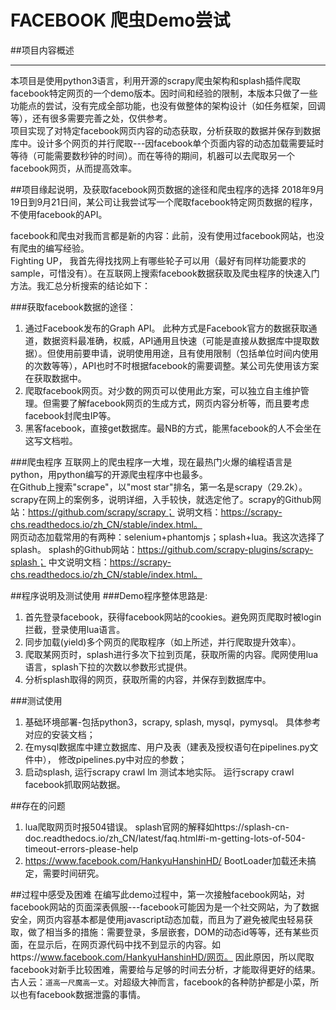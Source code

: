 FACEBOOK 爬虫Demo尝试
===

##项目内容概述
___
本项目是使用python3语言，利用开源的scrapy爬虫架构和splash插件爬取facebook特定网页的一个demo版本。因时间和经验的限制，本版本只做了一些功能点的尝试，没有完成全部功能，也没有做整体的架构设计（如任务框架，回调等），还有很多需要完善之处，仅供参考。<br>
项目实现了对特定facebook网页内容的动态获取，分析获取的数据并保存到数据库中。设计多个网页的并行爬取---因facebook单个页面内容的动态加载需要延时等待（可能需要数秒钟的时间）。而在等待的期间，机器可以去爬取另一个facebook网页，从而提高效率。

##项目缘起说明，及获取facebook网页数据的途径和爬虫程序的选择
2018年9月19日到9月21日间，某公司让我尝试写一个爬取facebook特定网页数据的程序，不使用facebook的API。

facebook和爬虫对我而言都是新的内容：此前，没有使用过facebook网站，也没有爬虫的编写经验。<br>
Fighting UP， 我首先得找找网上有哪些轮子可以用（最好有同样功能要求的sample，可惜没有）。在互联网上搜索facebook数据获取及爬虫程序的快速入门方法。我汇总分析搜索的结论如下：

###获取facebook数据的途径：
1. 通过Facebook发布的Graph API。 此种方式是Facebook官方的数据获取通道，数据资料最准确，权威，API通用且快速（可能是直接从数据库中提取数据）。但使用前要申请，说明使用用途，且有使用限制（包括单位时间内使用的次数等等），API也时不时根据facebook的需要调整。某公司先使用该方案在获取数据中。
2. 爬取facebook网页。对少数的网页可以使用此方案，可以独立自主维护管理。但需要了解facebook网页的生成方式，网页内容分析等，而且要考虑facebook封爬虫IP等。
3. 黑客facebook，直接get数据库。最NB的方式，能黑facebook的人不会坐在这写文档啦。

###爬虫程序
互联网上的爬虫程序一大堆，现在最热门火爆的编程语言是python，用python编写的开源爬虫程序中也最多。<br>
在Github上搜索"scrape"，以"most star"排名，第一名是scrapy（29.2k）。scrapy在网上的案例多，说明详细，入手较快，就选定他了。scrapy的Github网站：https://github.com/scrapy/scrapy； 说明文档：https://scrapy-chs.readthedocs.io/zh_CN/stable/index.html。<br>
网页动态加载常用的有两种：selenium+phantomjs；splash+lua。我这次选择了splash。 splash的Github网站：https://github.com/scrapy-plugins/scrapy-splash；  中文说明文档：https://scrapy-chs.readthedocs.io/zh_CN/stable/index.html。

##程序说明及测试使用
###Demo程序整体思路是:
1. 首先登录facebook，获得facebook网站的cookies。避免网页爬取时被login拦截，登录使用lua语言。
2. 同步加载(yield)多个网页的爬取程序（如上所述，并行爬取提升效率）。
3. 爬取某网页时，splash进行多次下拉到页尾，获取所需的内容。爬网使用lua语言，splash下拉的次数以参数形式提供。
4. 分析splash取得的网页，获取所需的内容，并保存到数据库中。

###测试使用
1. 基础环境部署-包括python3，scrapy, splash,  mysql，pymysql。 具体参考对应的安装文档；
2. 在mysql数据库中建立数据库、用户及表（建表及授权语句在pipelines.py文件中）， 修改pipelines.py中对应的参数；
3. 启动splash, 运行scrapy crawl lm 测试本地实际。 运行scrapy crawl facebook抓取网站数据。

 
##存在的问题
1. lua爬取网页时报504错误。 splash官网的解释如https://splash-cn-doc.readthedocs.io/zh_CN/latest/faq.html#i-m-getting-lots-of-504-timeout-errors-please-help
2. https://www.facebook.com/HankyuHanshinHD/ BootLoader加载还未搞定，需要时间研究。



##过程中感受及困难
在编写此demo过程中，第一次接触facebook网站，对facebook网站的页面深表佩服---facebook可能因为是一个社交网站，为了数据安全，网页内容基本都是使用javascript动态加载，而且为了避免被爬虫轻易获取，做了相当多的措施：需要登录，多层嵌套，DOM的动态id等等，还有某些页面，在显示后，在网页源代码中找不到显示的内容。如https://www.facebook.com/HankyuHanshinHD/网页。
因此原因，所以爬取facebook对新手比较困难，需要给与足够的时间去分析，才能取得更好的结果。<br>
古人云：`道高一尺魔高一丈`。对超级大神而言，facebook的各种防护都是小菜，所以也有facebook数据泄露的事情。


